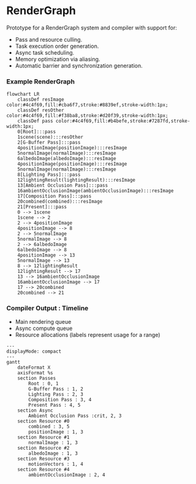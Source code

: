 # RenderGraph

Prototype for a RenderGraph system and compiler with support for:
- Pass and resource culling.
- Task execution order generation.
- Async task scheduling.
- Memory optimization via aliasing.
- Automatic barrier and synchronization generation.

### Example RenderGraph
```mermaid
flowchart LR
    classDef resImage color:#4c4f69,fill:#cba6f7,stroke:#8839ef,stroke-width:1px;
    classDef resOther color:#4c4f69,fill:#f38ba8,stroke:#d20f39,stroke-width:1px;
    classDef pass color:#4c4f69,fill:#b4befe,stroke:#7287fd,stroke-width:1px;
    0[Root]:::pass
    1scene(scene):::resOther
    2[G-Buffer Pass]:::pass
    4positionImage(positionImage):::resImage
    5normalImage(normalImage):::resImage
    6albedoImage(albedoImage):::resImage
    4positionImage(positionImage):::resImage
    5normalImage(normalImage):::resImage
    8[Lighting Pass]:::pass
    12lightingResult(lightingResult):::resImage
    13[Ambient Occlusion Pass]:::pass
    16ambientOcclusionImage(ambientOcclusionImage):::resImage
    17[Composition Pass]:::pass
    20combined(combined):::resImage
    21[Present]:::pass
    0 --> 1scene
    1scene --> 2
    2 --> 4positionImage
    4positionImage --> 8
    2 --> 5normalImage
    5normalImage --> 8
    2 --> 6albedoImage
    6albedoImage --> 8
    4positionImage --> 13
    5normalImage --> 13
    8 --> 12lightingResult
    12lightingResult --> 17
    13 --> 16ambientOcclusionImage
    16ambientOcclusionImage --> 17
    17 --> 20combined
    20combined --> 21

```

### Compiler Output : Timeline
- Main rendering queue
- Async compute queue
- Resource allocations (labels represent usage for a range)
```mermaid
---
displayMode: compact
---
gantt
	dateFormat X
	axisFormat %s
	section Passes
		Root : 0, 1
		G-Buffer Pass : 1, 2
		Lighting Pass : 2, 3
		Composition Pass : 3, 4
		Present Pass : 4, 5
	section Async
		Ambient Occlusion Pass :crit, 2, 3
	section Resource #0
		combined : 3, 5
		positionImage : 1, 3
	section Resource #1
		normalImage : 1, 3
	section Resource #2
		albedoImage : 1, 3
	section Resource #3
		motionVectors : 1, 4
	section Resource #4
		ambientOcclusionImage : 2, 4
```